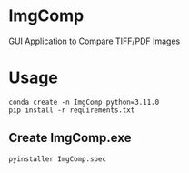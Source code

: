 # ImgComp

GUI Application to Compare TIFF/PDF Images

# Usage

```shell
conda create -n ImgComp python=3.11.0
pip install -r requirements.txt
```

## Create ImgComp.exe

```shell
pyinstaller ImgComp.spec
```
